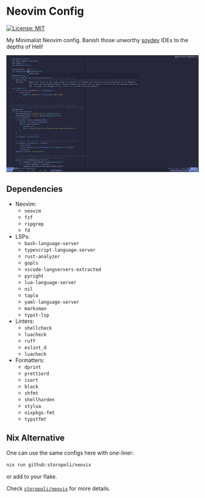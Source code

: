 # Neovim Config

[![License: MIT](https://img.shields.io/badge/License-MIT-yellow.svg)](https://opensource.org/licenses/MIT)

My Minimalist Neovim config.
Banish those unworthy [soydev](https://storopoli.io/2023-11-10-2023-11-13-soydev/)
IDEs to the depths of Hell!

![Screenshot](./screenshot.jpg)

## Dependencies

- Neovim:
  - `neovim`
  - `fzf`
  - `ripgrep`
  - `fd`
- LSPs:
  - `bash-language-server`
  - `typescript-language-server`
  - `rust-analyzer`
  - `gopls`
  - `vscode-langservers-extracted`
  - `pyright`
  - `lua-language-server`
  - `nil`
  - `taplo`
  - `yaml-language-server`
  - `marksman`
  - `typst-lsp`
- Linters:
  - `shellcheck`
  - `luacheck`
  - `ruff`
  - `eslint_d`
  - `luacheck`
- Formatters:
  - `dprint`
  - `prettierd`
  - `isort`
  - `black`
  - `shfmt`
  - `shellharden`
  - `stylua`
  - `nixpkgs-fmt`
  - `typstfmt`

## Nix Alternative

One can use the same configs here with one-liner:

```bash
nix run github:storopoli/neovix
```

or add to your flake.

Check [`storopoli/neovix`](https://github.com/storopoli/neovix) for more details.
